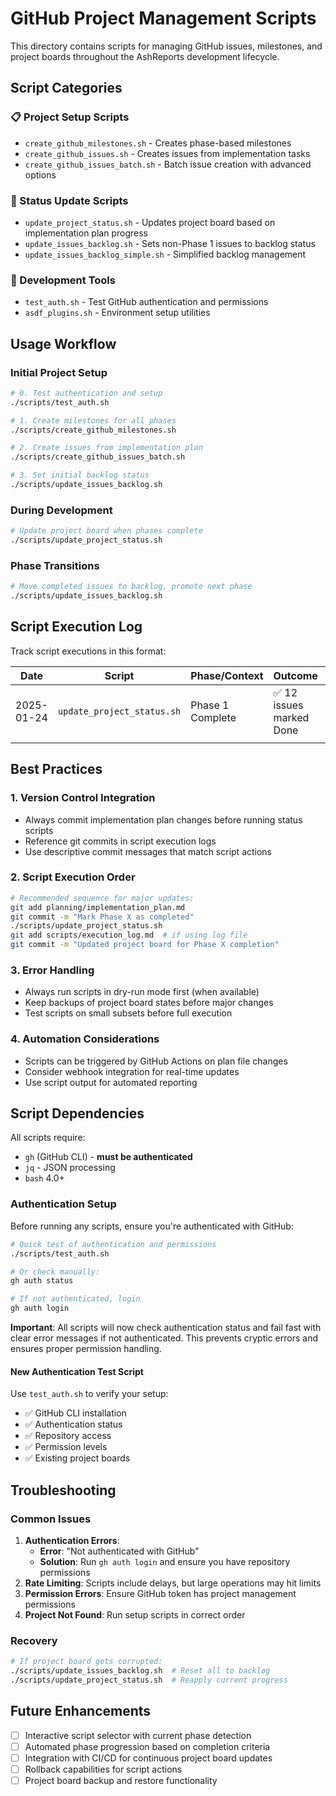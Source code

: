 # GitHub Project Management Scripts

This directory contains scripts for managing GitHub issues, milestones, and project boards throughout the AshReports development lifecycle.

## Script Categories

### 📋 Project Setup Scripts
- `create_github_milestones.sh` - Creates phase-based milestones
- `create_github_issues.sh` - Creates issues from implementation tasks  
- `create_github_issues_batch.sh` - Batch issue creation with advanced options

### 🔄 Status Update Scripts
- `update_project_status.sh` - Updates project board based on implementation plan progress
- `update_issues_backlog.sh` - Sets non-Phase 1 issues to backlog status
- `update_issues_backlog_simple.sh` - Simplified backlog management

### 🔧 Development Tools
- `test_auth.sh` - Test GitHub authentication and permissions
- `asdf_plugins.sh` - Environment setup utilities

## Usage Workflow

### Initial Project Setup
```bash
# 0. Test authentication and setup
./scripts/test_auth.sh

# 1. Create milestones for all phases
./scripts/create_github_milestones.sh

# 2. Create issues from implementation plan
./scripts/create_github_issues_batch.sh

# 3. Set initial backlog status
./scripts/update_issues_backlog.sh
```

### During Development
```bash
# Update project board when phases complete
./scripts/update_project_status.sh
```

### Phase Transitions
```bash
# Move completed issues to backlog, promote next phase
./scripts/update_issues_backlog.sh
```

## Script Execution Log

Track script executions in this format:

| Date | Script | Phase/Context | Outcome | Notes |
|------|--------|---------------|---------|-------|
| 2025-01-24 | `update_project_status.sh` | Phase 1 Complete | ✅ 12 issues marked Done | Core DSL foundation completed |
| | | | | |

## Best Practices

### 1. **Version Control Integration**
- Always commit implementation plan changes before running status scripts
- Reference git commits in script execution logs
- Use descriptive commit messages that match script actions

### 2. **Script Execution Order**
```bash
# Recommended sequence for major updates:
git add planning/implementation_plan.md
git commit -m "Mark Phase X as completed"
./scripts/update_project_status.sh
git add scripts/execution_log.md  # if using log file
git commit -m "Updated project board for Phase X completion"
```

### 3. **Error Handling**
- Always run scripts in dry-run mode first (when available)
- Keep backups of project board states before major changes
- Test scripts on small subsets before full execution

### 4. **Automation Considerations**
- Scripts can be triggered by GitHub Actions on plan file changes
- Consider webhook integration for real-time updates
- Use script output for automated reporting

## Script Dependencies

All scripts require:
- `gh` (GitHub CLI) - **must be authenticated**
- `jq` - JSON processing
- `bash` 4.0+

### Authentication Setup

Before running any scripts, ensure you're authenticated with GitHub:

```bash
# Quick test of authentication and permissions
./scripts/test_auth.sh

# Or check manually:
gh auth status

# If not authenticated, login
gh auth login
```

**Important**: All scripts will now check authentication status and fail fast with clear error messages if not authenticated. This prevents cryptic errors and ensures proper permission handling.

#### New Authentication Test Script

Use `test_auth.sh` to verify your setup:
- ✅ GitHub CLI installation
- ✅ Authentication status
- ✅ Repository access
- ✅ Permission levels
- ✅ Existing project boards

## Troubleshooting

### Common Issues
1. **Authentication Errors**: 
   - **Error**: "Not authenticated with GitHub"
   - **Solution**: Run `gh auth login` and ensure you have repository permissions
2. **Rate Limiting**: Scripts include delays, but large operations may hit limits
3. **Permission Errors**: Ensure GitHub token has project management permissions
4. **Project Not Found**: Run setup scripts in correct order

### Recovery
```bash
# If project board gets corrupted:
./scripts/update_issues_backlog.sh  # Reset all to backlog
./scripts/update_project_status.sh  # Reapply current progress
```

## Future Enhancements

- [ ] Interactive script selector with current phase detection
- [ ] Automated phase progression based on completion criteria
- [ ] Integration with CI/CD for continuous project board updates
- [ ] Rollback capabilities for script actions
- [ ] Project board backup and restore functionality